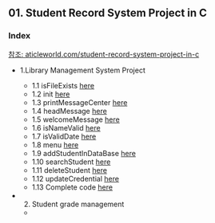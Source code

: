 
## 01. Student Record System Project in C
### Index
[참조: aticleworld.com/student-record-system-project-in-c](https://aticleworld.com/student-record-system-project-in-c/)
* 1.Library Management System Project
  *  1.1 isFileExists [here](https://github.com/csbyun-data/C-Pro/blob/main/chap05/File/SRS/isFileExists.c)
  *  1.2 init [here](https://github.com/csbyun-data/C-Pro/blob/main/chap05/File/SRS/init.c)
  *  1.3 printMessageCenter [here](https://github.com/csbyun-data/C-Pro/blob/main/chap05/File/SRS/printMessageCenter.c)
  *  1.4 headMessage [here](https://github.com/csbyun-data/C-Pro/blob/main/chap05/File/SRS/headMessage.c)
  *  1.5 welcomeMessage [here](https://github.com/csbyun-data/C-Pro/blob/main/chap05/File/SRS/welcomeMessage.c)
  *  1.6 isNameValid [here](https://github.com/csbyun-data/C-Pro/blob/main/chap05/File/SRS/isNameValid.c)
  *  1.7 isValidDate [here](https://github.com/csbyun-data/C-Pro/blob/main/chap05/File/SRS/isValidDate.c)
  *  1.8 menu [here](https://github.com/csbyun-data/C-Pro/blob/main/chap05/File/SRS/menu.c)
  *  1.9 addStudentInDataBase [here](https://github.com/csbyun-data/C-Pro/blob/main/chap05/File/SRS/addStudentInDataBase.c)
  *  1.10 searchStudent [here](https://github.com/csbyun-data/C-Pro/blob/main/chap05/File/SRS/searchStudent.c)
  *  1.11 deleteStudent [here](https://github.com/csbyun-data/C-Pro/blob/main/chap05/File/SRS/deleteStudent.c)
  *  1.12 updateCredential [here](https://github.com/csbyun-data/C-Pro/blob/main/chap05/File/SRS/updateCredential.c)
  *  1.13 Complete code [here](https://github.com/csbyun-data/C-Pro/blob/main/chap05/File/SRS/Student_Record.c)

* 2. Student grade management
  * 
